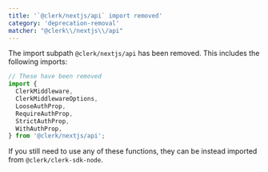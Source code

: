 ```yaml
---
title: '`@clerk/nextjs/api` import removed'
category: 'deprecation-removal'
matcher: "@clerk\\/nextjs\\/api"
---
```


The import subpath `@clerk/nextjs/api` has been removed. This includes the following imports:

```js
// These have been removed
import {
  ClerkMiddleware,
  ClerkMiddlewareOptions,
  LooseAuthProp,
  RequireAuthProp,
  StrictAuthProp,
  WithAuthProp,
} from '@clerk/nextjs/api';
```

If you still need to use any of these functions, they can be instead imported from `@clerk/clerk-sdk-node`.
